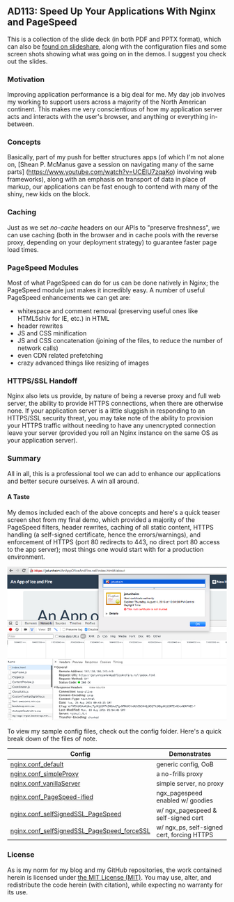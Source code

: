 ## AD113: Speed Up Your Applications With Nginx and PageSpeed

This is a collection of the slide deck (in both PDF and PPTX format), which can also be [found on slideshare](http://www.slideshare.net/edm00se/ad113-speed-up-your-applications-w-nginx-and-pagespeed), along with the configuration files and some screen shots showing what was going on in the demos. I suggest you check out the slides.

### Motivation

Improving application performance is a big deal for me. My day job involves my working to support users across a majority of the North American continent. This makes me very conscientious of how my application server acts and interacts with the user's browser, and anything or everything in-between.

### Concepts

Basically, part of my push for better structures apps (of which I'm not alone on, [Shean P. McManus gave a session on navigating many of the same parts]
(https://www.youtube.com/watch?v=UCEIU7zqaKo) involving web frameworks), along with an emphasis on transport of data in place of markup, our applications can be fast enough to contend with many of the shiny, new kids on the block.

### Caching

Just as we set _no-cache_ headers on our APIs to "preserve freshness", we can use caching (both in the browser and in cache pools with the reverse proxy, depending on your deployment strategy) to guarantee faster page load times.

### PageSpeed Modules

Most of what PageSpeed can do for us can be done natively in Nginx; the PageSpeed module just makes it incredibly easy. A number of useful PageSpeed enhancements we can get are:

* whitespace and comment removal (preserving useful ones like HTML5shiv for IE, etc.) in HTML
* header rewrites
* JS and CSS minification
* JS and CSS concatenation (joining of the files, to reduce the number of network calls)
* even CDN related prefetching
* crazy advanced things like resizing of images

### HTTPS/SSL Handoff

Nginx also lets us provide, by nature of being a reverse proxy and full web server, the ability to provide HTTPS connections, when there are otherwise none. If your application server is a little sluggish in responding to an HTTPS/SSL security threat, you may take note of the ability to provision your HTTPS traffic without needing to have any unencrypted connection leave your server (provided you roll an Nginx instance on the same OS as your application server).

### Summary

All in all, this is a professional tool we can add to enhance our applications and better secure ourselves. A win all around.

#### A Taste

My demos included each of the above concepts and here's a quick teaser screen shot from my final demo, which provided a majority of the PageSpeed filters, header rewrites, caching of all static content, HTTPS handling (a self-signed certificate, hence the errors/warnings), and enforcement of HTTPS (port 80 redirects to 443, no direct port 80 access to the app server); most things one would start with for a production environment.

![image of web app from Domino being served over HTTPS with many PageSpeed filters, including JS and CSS file contatenation](screen-shots/jotunheim_fauxmino_SSL.png)

To view my sample config files, check out the config folder. Here's a quick break down of the files of note.

| Config                                      | Demonstrates                               |
| --------------------------------------------|--------------------------------------------|
| [nginx.conf_default](configs/nginx.conf_default)                          | generic config, OoB                        |
| [nginx.conf_simpleProxy](configs/nginx.conf_simpleProxy)                      | a no-frills proxy                          |
| [nginx.conf_vanillaServer](configs/nginx.conf_vanillaServer)                    | simple server, no proxy                    |
| [nginx.conf_PageSpeed-ified](configs/nginx.conf_PageSpeed-ified)                  | ngx_pagespeed enabled w/ goodies           |
| [nginx.conf_selfSignedSSL_PageSpeed](configs/nginx.conf_selfSignedSSL_PageSpeed)          | w/ ngx_pagespeed & self-signed cert        |
| [nginx.conf_selfSignedSSL_PageSpeed_forceSSL](configs/nginx.conf_selfSignedSSL_PageSpeed_forceSSL) | w/ ngx_ps, self-signed cert, forcing HTTPS |


### License

As is my norm for my blog and my GitHub repositories, the work contained herein is licensed under <a href="http://choosealicense.com/licenses/mit">the MIT License (MIT)</a>. You may use, alter, and redistribute the code herein (with citation), while expecting no warranty for its use.
